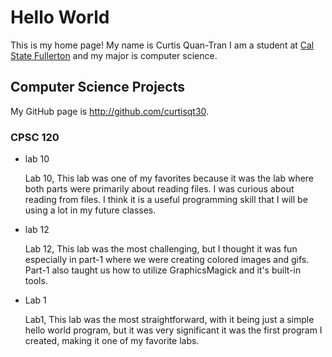 # Hello World

This is my home page! My name is Curtis Quan-Tran I am a student at [Cal State Fullerton](http://www.fullerton.edu/) and my major is computer science.

## Computer Science Projects

My GitHub page is http://github.com/curtisqt30.

### CPSC 120

* lab 10

    Lab 10, This lab was one of my favorites because it was the lab where both parts were primarily about reading files. I was curious about reading from files. I think it is a useful programming skill that I will be using a lot in my future classes.

* lab 12

    Lab 12, This lab was the most challenging, but I thought it was fun especially in part-1 where we were creating colored images and gifs. Part-1 also taught us how to utilize GraphicsMagick and it's built-in tools.

* Lab 1

    Lab1, This lab was the most straightforward, with it being just a simple hello world program, but it was very significant it was the first program I created, making it one of my favorite labs.